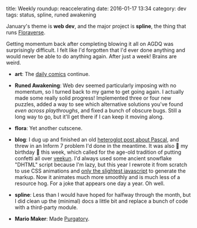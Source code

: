title: Weekly roundup: reaccelerating
date: 2016-01-17 13:34
category: dev
tags: status, spline, runed awakening

January's theme is **web dev**, and the major project is **spline**, the thing that runs [Floraverse](http://floraverse.com/).

Getting momentum back after completing blowing it all on AGDQ was surprisingly difficult.  I felt like I'd forgotten that I'd ever done anything and would never be able to do anything again.  After just a week!  Brains are weird.

- **art**: The [daily comics](http://lexyeevee.tumblr.com/tagged/daily-comic) continue.

- **Runed Awakening**: Web dev seemed particularly imposing with no momentum, so I turned back to my game to get going again.  I actually made some really solid progress!  Implemented three or four new puzzles, added a way to see which alternative solutions you've found _even across playthroughs_, and fixed a bunch of obscure bugs.  Still a long way to go, but it'll get there if I can keep it moving along.

- **flora**: Yet another cutscene.

- **blog**: I dug up and finished an old [heteroglot post about Pascal](/blog/2016/01/12/heteroglot-number-16-in-pascal-number-17-in-inform7/), and threw in an Inform 7 problem I'd done in the meantime.  It was also 🎂 my birthday 🎂 this week, which called for the age-old tradition of putting confetti all over [veekun](http://veekun.com/).  I'd always used some ancient snowflake "DHTML" script because I'm lazy, but this year I rewrote it from scratch to use CSS animations and [only the slightest iavascript](https://github.com/eevee/eev.ee/blob/master/theme/static/PARTYMODE/partymode.js) to generate the markup.  Now it animates much more smoothly and is much less of a resource hog.  For a joke that appears one day a year.  Oh well.

- **spline**: Less than I would have hoped for halfway through the month, but I did clean up the (minimal) docs a little bit and replace a bunch of code with a third-party module.

- **Mario Maker**: Made [Purgatory](/dev/2016/01/15/mario-maker-purgatory/).
